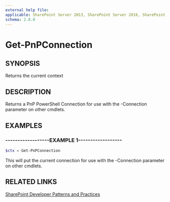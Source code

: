 ```yaml
---
external help file:
applicable: SharePoint Server 2013, SharePoint Server 2016, SharePoint Online
schema: 2.0.0
---
```

# Get-PnPConnection

## SYNOPSIS
Returns the current context

## DESCRIPTION
Returns a PnP PowerShell Connection for use with the -Connection parameter on other cmdlets.

## EXAMPLES

### ------------------EXAMPLE 1------------------
```powershell
$ctx = Get-PnPConnection
```

This will put the current connection for use with the -Connection parameter on other cmdlets.

## RELATED LINKS

[SharePoint Developer Patterns and Practices](http://aka.ms/sppnp)